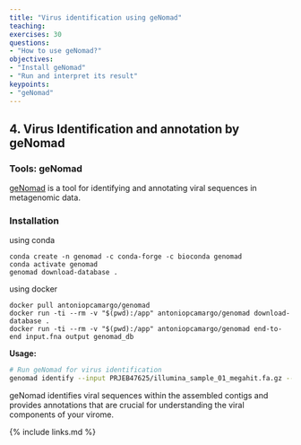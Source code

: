 ```yaml
---
title: "Virus identification using geNomad"
teaching: 
exercises: 30
questions:
- "How to use geNomad?"
objectives:
- "Install geNomad"
- "Run and interpret its result"
keypoints:
- "geNomad"
---
```


## 4. Virus Identification and annotation by geNomad
### Tools: geNomad

[geNomad](https://portal.nersc.gov/genomad/index.html) is a tool for identifying and annotating viral sequences in metagenomic data.

### Installation
using conda
```
conda create -n genomad -c conda-forge -c bioconda genomad
conda activate genomad
genomad download-database .
```

using docker
```
docker pull antoniopcamargo/genomad
docker run -ti --rm -v "$(pwd):/app" antoniopcamargo/genomad download-database .
docker run -ti --rm -v "$(pwd):/app" antoniopcamargo/genomad end-to-end input.fna output genomad_db
```

**Usage:**

```bash
# Run geNomad for virus identification
genomad identify --input PRJEB47625/illumina_sample_01_megahit.fa.gz --output genomad_output --threads 4
```

geNomad identifies viral sequences within the assembled contigs and provides annotations that are crucial for understanding the viral components of your virome.


{% include links.md %}
